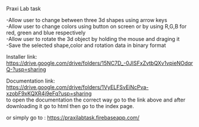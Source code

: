 Praxi Lab task

-Allow user to change between three 3d shapes using arrow keys  
-Allow user to change colors using button on screen or by using R,G,B for red, green and blue respectively  
-Allow user to rotate the 3d object by holding the mouse and draging it  
-Save the selected shape,color and rotation data in binary format  

Installer link: https://drive.google.com/drive/folders/15NC7D_-0JISFxZvtbQXv1vpieNOdqrQ-?usp=sharing  

Documentation link:  https://drive.google.com/drive/folders/1VyELFSvEiNcPva-xzobF9xKQXR4j9eFq?usp=sharing  
to open the documentation the correct way go to the link above and after downloading it go to html then go to the index page.  

or simply go to : https://praxilabtask.firebaseapp.com/  
